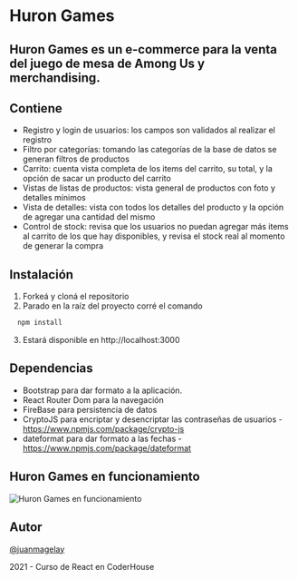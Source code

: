 # Huron Games
## Huron Games es un e-commerce para la venta del juego de mesa de Among Us y merchandising.

## Contiene

- Registro y login de usuarios: los campos son validados al realizar el registro
- Filtro por categorías: tomando las categorías de la base de datos se generan filtros de productos
- Carrito: cuenta vista completa de los items del carrito, su total, y la opción de sacar un producto del carrito
- Vistas de listas de productos: vista general de productos con foto y detalles mínimos
- Vista de detalles: vista con todos los detalles del producto y la opción de agregar una cantidad del mismo
- Control de stock: revisa que los usuarios no puedan agregar más items al carrito de los que hay disponibles, y revisa el stock real al momento de generar la compra

## Instalación

1. Forkeá y cloná el repositorio
2. Parado en la raíz del proyecto corré el comando

```bash
  npm install
```
3. Estará disponible en http://localhost:3000

## Dependencias
- Bootstrap para dar formato a la aplicación.
- React Router Dom para la navegación
- FireBase para persistencia de datos
- CryptoJS para encriptar y desencriptar las contraseñas de usuarios - https://www.npmjs.com/package/crypto-js
- dateformat para dar formato a las fechas - https://www.npmjs.com/package/dateformat

## Huron Games en funcionamiento
![Huron Games en funcionamiento](https://github.com/juanmagelay/amongus-react/main/huronFuncionamiento.gif)

## Autor
[@juanmagelay](https://www.github.com/juanmagelay)

2021 - Curso de React en CoderHouse

